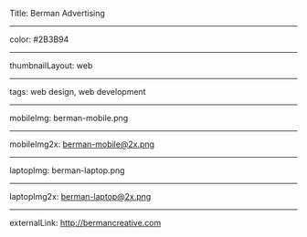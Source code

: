 Title: Berman Advertising

----

color: #2B3B94

----

thumbnailLayout: web

----

tags: web design, web development

----

mobileImg: berman-mobile.png

----

mobileImg2x: berman-mobile@2x.png

----

laptopImg: berman-laptop.png

----

laptopImg2x: berman-laptop@2x.png

----

externalLink: http://bermancreative.com
